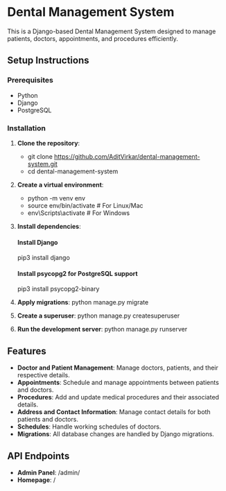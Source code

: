 # Dental Management System

This is a Django-based Dental Management System designed to manage patients, doctors, appointments, and procedures efficiently.

## Setup Instructions

### Prerequisites

- Python
- Django
- PostgreSQL

### Installation

1. **Clone the repository**:
   - git clone https://github.com/AditVirkar/dental-management-system.git
   - cd dental-management-system

2. **Create a virtual environment**:
   - python -m venv env
   - source env/bin/activate  # For Linux/Mac
   - env\Scripts\activate     # For Windows

3. **Install dependencies**:
   #### Install Django
   pip3 install django

   #### Install psycopg2 for PostgreSQL support
   pip3 install psycopg2-binary


4. **Apply migrations**:
   python manage.py migrate

5. **Create a superuser**:
   python manage.py createsuperuser

6. **Run the development server**:
   python manage.py runserver

## Features

- **Doctor and Patient Management**: Manage doctors, patients, and their respective details.
- **Appointments**: Schedule and manage appointments between patients and doctors.
- **Procedures**: Add and update medical procedures and their associated details.
- **Address and Contact Information**: Manage contact details for both patients and doctors.
- **Schedules**: Handle working schedules of doctors.
- **Migrations**: All database changes are handled by Django migrations.

## API Endpoints

- **Admin Panel**: /admin/
- **Homepage**: /
